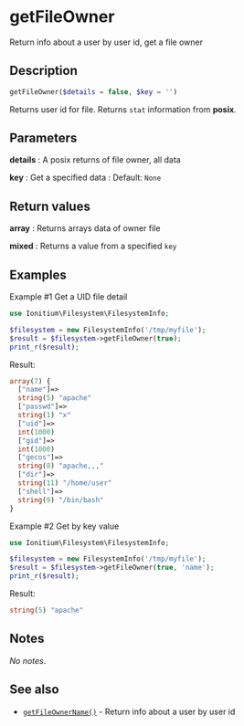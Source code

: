 # getFileOwner

Return info about a user by user id, get a file owner

## Description

```php
getFileOwner($details = false, $key = '')
```

Returns user id for file. Returns `stat` information from __posix__.

## Parameters

__details__
: A posix returns of file owner, all data

__key__
: Get a specified data
: Default: `None`

## Return values

__array__
: Returns arrays data of owner file

__mixed__
: Returns a value from a specified `key`

## Examples

Example #1 Get a UID file detail
```php
use Ionitium\Filesystem\FilesystemInfo;

$filesystem = new FilesystemInfo('/tmp/myfile');
$result = $filesystem->getFileOwner(true);
print_r($result);
```

Result:
```php
array(7) {
  ["name"]=>
  string(5) "apache"
  ["passwd"]=>
  string(1) "x"
  ["uid"]=>
  int(1000)
  ["gid"]=>
  int(1000)
  ["gecos"]=>
  string(8) "apache,,,"
  ["dir"]=>
  string(11) "/home/user"
  ["shell"]=>
  string(9) "/bin/bash"
}
```

Example #2 Get by key value
```php
use Ionitium\Filesystem\FilesystemInfo;

$filesystem = new FilesystemInfo('/tmp/myfile');
$result = $filesystem->getFileOwner(true, 'name');
print_r($result);
```

Result:
```php
string(5) "apache"
```

## Notes

_No notes._

## See also

* [`getFileOwnerName()`](getfileownername.md) - Return info about a user by user id